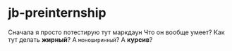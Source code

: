 # jb-preinternship
Сначала я просто потестирую тут маркдаун
Что он вообще умеет? Как тут делать **жирный**? А `моноширинный`? А __курсив__?
